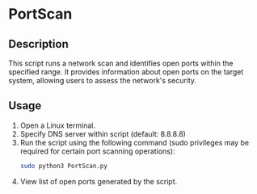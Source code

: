 # PortScan

## Description
This script runs a network scan and identifies open ports within the specified range. It provides information about open ports on the target system, allowing users to assess the network's security.

## Usage

1. Open a Linux terminal.
2. Specify DNS server within script (default: 8.8.8.8)
2. Run the script using the following command (sudo privileges may be required for certain port scanning operations):
    ```bash
    sudo python3 PortScan.py
    ```
3. View list of open ports generated by the script.


